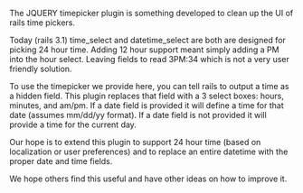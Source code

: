 The JQUERY timepicker plugin is something developed to clean up the UI of rails time pickers.

Today (rails 3.1) time_select and datetime_select are both are designed for picking 24 hour time. Adding 12 hour support meant simply adding a PM into the hour select. Leaving fields to read 3PM:34 which is not a very user friendly solution.

To use the timepicker we provide here, you can tell rails to output a time as a hidden field. This plugin replaces that field with a 3 select boxes: hours, minutes, and am/pm. If a date field is provided it will define a time for that date (assumes mm/dd/yy format). If a date field is not provided it will provide a time for the current day.

Our hope is to extend this plugin to support 24 hour time (based on localization or user preferences) and to replace an entire datetime with the proper date and time fields.

We hope others find this useful and have other ideas on how to improve it.